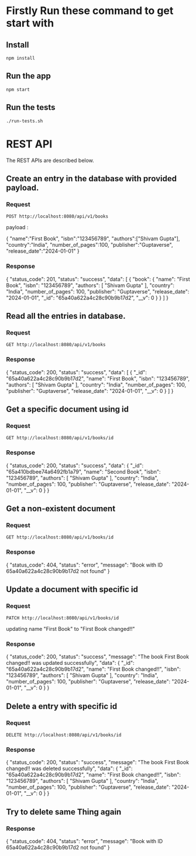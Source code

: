 # Firstly Run these command to get start with


## Install

    npm install

## Run the app

    npm start

## Run the tests

    ./run-tests.sh

# REST API

The REST APIs are described below.

## Create an entry in the database with provided payload.

### Request

`POST http://localhost:8080/api/v1/books`

payload :

{
      "name":"First Book",
      "isbn":"123456789",
      "authors":["Shivam Gupta"],
      "country":"India",
      "number_of_pages":100,
      "publisher":"Guptaverse",
      "release_date":"2024-01-01"
}

### Response

{
  "status_code": 201,
  "status": "success",
  "data": [
    {
      "book": {
        "name": "First Book",
        "isbn": "123456789",
        "authors": [
          "Shivam Gupta"
        ],
        "country": "India",
        "number_of_pages": 100,
        "publisher": "Guptaverse",
        "release_date": "2024-01-01",
        "_id": "65a40a622a4c28c90b9b17d2",
        "__v": 0
      }
    }
  ]
}

## Read all the entries in database.

### Request

`GET http://localhost:8080/api/v1/books`


### Response

   {
  "status_code": 200,
  "status": "success",
  "data": [
    {
      "_id": "65a40a622a4c28c90b9b17d2",
      "name": "First Book",
      "isbn": "123456789",
      "authors": [
        "Shivam Gupta"
      ],
      "country": "India",
      "number_of_pages": 100,
      "publisher": "Guptaverse",
      "release_date": "2024-01-01",
      "__v": 0
    }
  ]
} 

## Get a specific document using id

### Request

`GET http://localhost:8080/api/v1/books/id`


### Response

{
  "status_code": 200,
  "status": "success",
  "data": {
    "_id": "65a410bdbee74a6492fb1a79",
    "name": "Second Book",
    "isbn": "123456789",
    "authors": [
      "Shivam Gupta"
    ],
    "country": "India",
    "number_of_pages": 100,
    "publisher": "Guptaverse",
    "release_date": "2024-01-01",
    "__v": 0
  }
}

## Get a non-existent document

### Request

`GET http://localhost:8080/api/v1/books/id`


### Response

{
  "status_code": 404,
  "status": "error",
  "message": "Book with ID 65a40a622a4c28c90b9b17d2 not found"
}


## Update a document with specific id

### Request

`PATCH http://localhost:8080/api/v1/books/id`

updating name "First Book" to "First Book changed!!"

### Response

{
  "status_code": 200,
  "status": "success",
  "message": "The book First Book changed!! was updated successfully",
  "data": {
    "_id": "65a40a622a4c28c90b9b17d2",
    "name": "First Book changed!!",
    "isbn": "123456789",
    "authors": [
      "Shivam Gupta"
    ],
    "country": "India",
    "number_of_pages": 100,
    "publisher": "Guptaverse",
    "release_date": "2024-01-01",
    "__v": 0
  }
}


## Delete a entry with specific id

### Request

`DELETE http://localhost:8080/api/v1/books/id`


### Response

{
  "status_code": 200,
  "status": "success",
  "message": "The book First Book changed!! was deleted successfully",
  "data": {
    "_id": "65a40a622a4c28c90b9b17d2",
    "name": "First Book changed!!",
    "isbn": "123456789",
    "authors": [
      "Shivam Gupta"
    ],
    "country": "India",
    "number_of_pages": 100,
    "publisher": "Guptaverse",
    "release_date": "2024-01-01",
    "__v": 0
  }
}

## Try to delete same Thing again

### Response

{
  "status_code": 404,
  "status": "error",
  "message": "Book with ID 65a40a622a4c28c90b9b17d2 not found"
}

